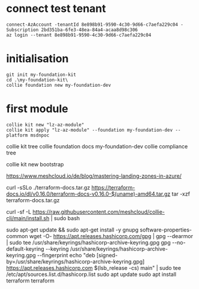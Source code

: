 # connect test tenant
````
connect-AzAccount -tenantId 8e898b91-9590-4c30-9d66-c7aefa229c04 -Subscription 2bd351ba-6fe3-48ea-84a4-acaa8d98c306
az login --tenant 8e898b91-9590-4c30-9d66-c7aefa229c04
````

# initialisation
````
git init my-foundation-kit 
cd .\my-foundation-kit\     
collie foundation new my-foundation-dev
````

# first module
````
collie kit new "lz-az-module"
collie kit apply "lz-az-module" --foundation my-foundation-dev --platform msdnpoc
````


collie kit tree 
collie foundation docs my-foundation-dev
collie compliance tree

 collie kit new bootstrap


https://www.meshcloud.io/de/blog/mastering-landing-zones-in-azure/




curl -sSLo ./terraform-docs.tar.gz https://terraform-docs.io/dl/v0.16.0/terraform-docs-v0.16.0-$(uname)-amd64.tar.gz
tar -xzf terraform-docs.tar.gz


curl -sf -L https://raw.githubusercontent.com/meshcloud/collie-cli/main/install.sh | sudo bash

sudo apt-get update && sudo apt-get install -y gnupg software-properties-common
wget -O- https://apt.releases.hashicorp.com/gpg | gpg --dearmor | sudo tee /usr/share/keyrings/hashicorp-archive-keyring.gpg
gpg --no-default-keyring --keyring /usr/share/keyrings/hashicorp-archive-keyring.gpg --fingerprint
echo "deb [signed-by=/usr/share/keyrings/hashicorp-archive-keyring.gpg] https://apt.releases.hashicorp.com $(lsb_release -cs) main" | sudo tee /etc/apt/sources.list.d/hashicorp.list
sudo apt update
sudo apt install terraform
terraform

